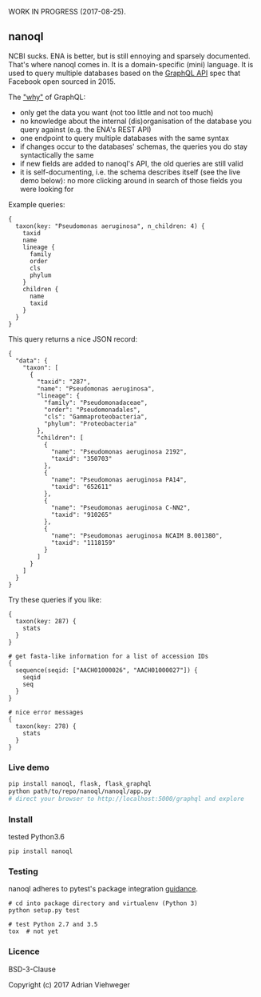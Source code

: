 WORK IN PROGRESS (2017-08-25).

## nanoql

NCBI sucks. ENA is better, but is still ennoying and sparsely documented. That's where nanoql comes in. It is a domain-specific (mini) language. It is used to query multiple databases based on the [GraphQL API](https://en.wikipedia.org/wiki/GraphQL) spec that Facebook open sourced in 2015.

The ["why"](https://www.youtube.com/watch?v=ND9GWSkbUGM) of GraphQL:

- only get the data you want (not too little and not too much)
- no knowledge about the internal (dis)organisation of the database you query against (e.g. the ENA's REST API)
- one endpoint to query multiple databases with the same syntax
- if changes occur to the databases' schemas, the queries you do stay syntactically the same
- if new fields are added to nanoql's API, the old queries are still valid
- it is self-documenting, i.e. the schema describes itself (see the live demo below): no more clicking around in search of those fields you were looking for

Example queries:

```
{
  taxon(key: "Pseudomonas aeruginosa", n_children: 4) {
    taxid
    name
    lineage {
      family
      order
      cls
      phylum
    }
    children {
      name
      taxid
    }
  }
}
```

This query returns a nice JSON record:

```
{
  "data": {
    "taxon": [
      {
        "taxid": "287",
        "name": "Pseudomonas aeruginosa",
        "lineage": {
          "family": "Pseudomonadaceae",
          "order": "Pseudomonadales",
          "cls": "Gammaproteobacteria",
          "phylum": "Proteobacteria"
        },
        "children": [
          {
            "name": "Pseudomonas aeruginosa 2192",
            "taxid": "350703"
          },
          {
            "name": "Pseudomonas aeruginosa PA14",
            "taxid": "652611"
          },
          {
            "name": "Pseudomonas aeruginosa C-NN2",
            "taxid": "910265"
          },
          {
            "name": "Pseudomonas aeruginosa NCAIM B.001380",
            "taxid": "1118159"
          }
        ]
      }
    ]
  }
}
```

Try these queries if you like:

```
{
  taxon(key: 287) {
    stats
  }
}

# get fasta-like information for a list of accession IDs
{
  sequence(seqid: ["AACH01000026", "AACH01000027"]) {
    seqid
    seq
  }
}

# nice error messages
{
  taxon(key: 278) {
    stats
  }
}
```

### Live demo

```bash
pip install nanoql, flask, flask_graphql
python path/to/repo/nanoql/nanoql/app.py
# direct your browser to http://localhost:5000/graphql and explore
```

### Install

tested Python3.6

```
pip install nanoql
```

### Testing

nanoql adheres to pytest's package integration [guidance](http://doc.pytest.org/en/latest/goodpractices.html).

```shell
# cd into package directory and virtualenv (Python 3)
python setup.py test

# test Python 2.7 and 3.5
tox  # not yet
```

### Licence

BSD-3-Clause

Copyright (c) 2017 Adrian Viehweger
